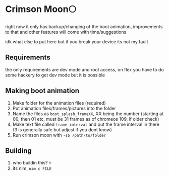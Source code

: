 # Crimson Moon:full_moon:
right now it only has backup/changing of the boot animation, improvements to that and other features will come with time/suggestions

idk what else to put here but if you break your device its not my fault

## Requirements
the only requirements are dev mode and root access, on flex you have to do some hackery to get dev mode but it is possible

## Making boot animation
1. Make folder for the animation files (required)
2. Put animation files/frames/pictures into the folder
3. Name the files as `boot_splash_frameXX`, XX being the number (starting at 00, then 01 etc, must be 31 frames as of chromeos 109, if older check)
4. Make text file called `frame-interval` and put the frame interval in there (3 is generally safe but adjust if you dont know)
5. Run crimson moon with `-sb /path/to/folder`

## Building
1. who buildin this? :skull:
2. its nim, `nim c FILE`
